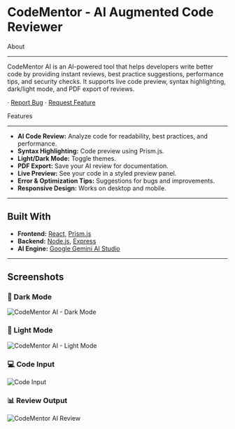 # CodeMentor -  AI Augmented Code Reviewer

About

---
 
CodeMentor AI is an AI-powered tool that helps developers write better code by providing instant reviews, best practice suggestions, performance tips, and security checks. It supports live code preview, syntax highlighting, dark/light mode, and PDF export of reviews.

 · [Report Bug](https://github.com/Akankshasoni30/AI-Augmented-Code-Reviewer/issues) · [Request Feature](https://github.com/Akankshasoni30/AI-Augmented-Code-Reviewer/issues)

 Features
 
 ---
 
- **AI Code Review:** Analyze code for readability, best practices, and performance.
- **Syntax Highlighting:** Code preview using Prism.js.
- **Light/Dark Mode:** Toggle themes.
- **PDF Export:** Save your AI review for documentation.
- **Live Preview:** See your code in a styled preview panel.
- **Error & Optimization Tips:** Suggestions for bugs and improvements.
- **Responsive Design:** Works on desktop and mobile.

---

## Built With
- **Frontend:** [React](https://react.dev/learn), [Prism.js](https://prismjs.com/)  
- **Backend:** [Node.js](https://nodejs.org/en/download), [Express](https://expressjs.com/)  
- **AI Engine:** [Google Gemini AI Studio ](https://aistudio.google.com/)

---

## Screenshots

### 🖤 Dark Mode

![CodeMentor AI - Dark Mode](https://github.com/user-attachments/assets/abe15d9a-da54-4b64-8332-973a5c7f172d)

### 🤍 Light Mode

![CodeMentor AI - Light Mode](https://github.com/user-attachments/assets/acbea50a-b8d8-4813-85a5-eb0093afed1d)

### 💻 Code Input

![Code Input](<img width="1055" height="857" alt="code-input screen" src="https://github.com/user-attachments/assets/ff1e5475-e6b8-4490-a222-798ae8647034" />
)

### 📊 Review Output

![CodeMentor AI Review](<img width="1067" height="813" alt="code review and input together zoom" src="https://github.com/user-attachments/assets/0fb3c097-f309-4e2a-88cf-3449b56f9ccb" />
)




